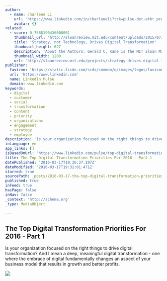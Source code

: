 ```yaml
---
author:
  - name: Charlene Li
    url: 'https://www.linkedin.com/in/charleneli?trk=pulse-det-athr_prof-art_hdr'
    avatar: {}
related:
  - score: 0.7588190436000001
    thumbnail_url: 'http://sloanreview.mit.edu/content/uploads/2015/07/2015DLReport-1200-1200x627.jpg'
    title: 'Strategy, not Technology, Drives Digital Transformation'
    thumbnail_height: 627
    description: 'About the Authors: Gerald C. Kane is the MIT Sloan Management Review guest editor for the Digital Transformation Strategy Initiative. Doug Palmer is a principal in the Digital Business and Strategy practice of Deloitte Digital. Anh Nguyen Phillips is a senior manager within Deloitte Services LP, where she leads strategic thought leadership initiatives.'
    thumbnail_width: 1200
    url: 'http://sloanreview.mit.edu/projects/strategy-drives-digital-transformation/'
publisher:
  favicon: 'https://static.licdn.com/scds/common/u/images/logos/favicons/v1/favicon.ico'
  url: 'https://www.linkedin.com'
  name: LinkedIn Pulse
  domain: www.linkedin.com
keywords:
  - digital
  - customer
  - social
  - transformation
  - content
  - priority
  - organizations
  - engagement
  - strategy
  - employee
description: 'Is your organization focused on the right things to drive digital transformation? And I mean a deep, meaningful digital transformation - one where the embrace of digital fundamentally changes an aspect of your business model that results in growth and better profits.'
inLanguage: en
app_links: []
isBasedOnUrl: 'https://www.linkedin.com/pulse/top-digital-transformation-priorities-2016-part-1-charlene-li?trk=v-feed'
title: The Top Digital Transformation Priorities For 2016 - Part 1
datePublished: '2016-03-17T19:36:37.197Z'
dateModified: '2016-03-17T19:31:01.471Z'
starred: true
sourcePath: _posts/2016-03-17-the-top-digital-transformation-priorities-for-2016-part-1.md
published: true
inFeed: true
hasPage: false
inNav: false
_context: 'http://schema.org'
_type: MediaObject

---
```

<article style=""><h1>The Top Digital Transformation Priorities For 2016 - Part 1</h1><p>Is your organization focused on the right things to drive digital transformation? And I mean a deep, meaningful digital transformation - one where the embrace of digital fundamentally changes an aspect of your business model that results in growth and better profits.</p><img src="https://media.licdn.com/mpr/mpr/AAEAAQAAAAAAAAQLAAAAJGM4ODYwOGRmLWU3MTktNDNiMi05MjU0LWVhZDY5MWRjZTUzNA.jpg" /></article>